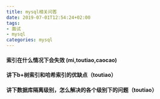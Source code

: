 ```yaml
---
title: mysql相关问答
date: 2019-07-01T12:54:24+02:00
tags: 
- 面试
- mysql
categories: mysql
---
```


#### 索引在什么情况下会失效 (mi,toutiao,caocao)



#### 讲下b+树索引和哈希索引的优缺点（toutiao）



#### 讲下数据库隔离级别，怎么解决的各个级别下的问题（toutiao）



